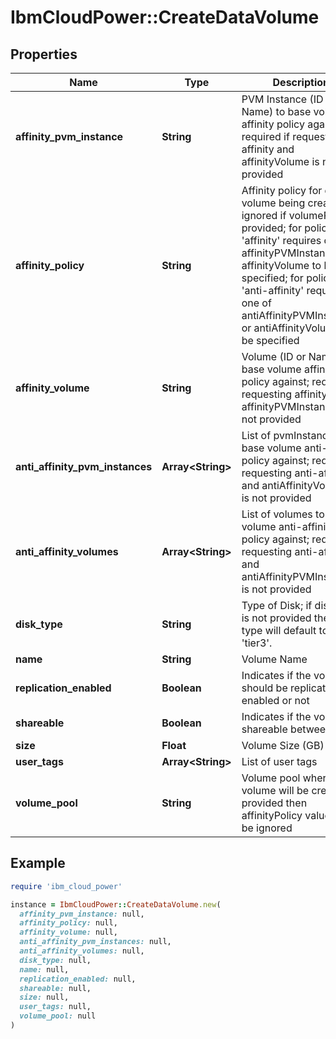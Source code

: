 # IbmCloudPower::CreateDataVolume

## Properties

| Name | Type | Description | Notes |
| ---- | ---- | ----------- | ----- |
| **affinity_pvm_instance** | **String** | PVM Instance (ID or Name) to base volume affinity policy against; required if requesting affinity and affinityVolume is not provided | [optional] |
| **affinity_policy** | **String** | Affinity policy for data volume being created; ignored if volumePool provided; for policy &#39;affinity&#39; requires one of affinityPVMInstance or affinityVolume to be specified; for policy &#39;anti-affinity&#39; requires one of antiAffinityPVMInstances or antiAffinityVolumes to be specified | [optional] |
| **affinity_volume** | **String** | Volume (ID or Name) to base volume affinity policy against; required if requesting affinity and affinityPVMInstance is not provided | [optional] |
| **anti_affinity_pvm_instances** | **Array&lt;String&gt;** | List of pvmInstances to base volume anti-affinity policy against; required if requesting anti-affinity and antiAffinityVolumes is not provided | [optional] |
| **anti_affinity_volumes** | **Array&lt;String&gt;** | List of volumes to base volume anti-affinity policy against; required if requesting anti-affinity and antiAffinityPVMInstances is not provided | [optional] |
| **disk_type** | **String** | Type of Disk; if diskType is not provided the disk type will default to &#39;tier3&#39;. | [optional] |
| **name** | **String** | Volume Name |  |
| **replication_enabled** | **Boolean** | Indicates if the volume should be replication enabled or not | [optional] |
| **shareable** | **Boolean** | Indicates if the volume is shareable between VMs | [optional] |
| **size** | **Float** | Volume Size (GB) |  |
| **user_tags** | **Array&lt;String&gt;** | List of user tags | [optional] |
| **volume_pool** | **String** | Volume pool where the volume will be created; if provided then affinityPolicy value will be ignored | [optional] |

## Example

```ruby
require 'ibm_cloud_power'

instance = IbmCloudPower::CreateDataVolume.new(
  affinity_pvm_instance: null,
  affinity_policy: null,
  affinity_volume: null,
  anti_affinity_pvm_instances: null,
  anti_affinity_volumes: null,
  disk_type: null,
  name: null,
  replication_enabled: null,
  shareable: null,
  size: null,
  user_tags: null,
  volume_pool: null
)
```

